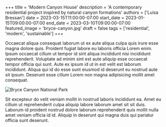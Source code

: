 +++
title = 'Modern Canyon House'
description = 'A contemporary residential project inspired by natural canyon formations'
authors = ['Luisa Bressan']
date = 2023-03-15T11:00:00-07:00
start_date = 2023-01-15T09:00:00-07:00
end_date = 2023-03-10T09:00:00-07:00
featured_image = 'bryce-canyon.jpg'
draft = false
tags = ['residential', 'modern', 'sustainable']
+++

Occaecat aliqua consequat laborum ut ex aute aliqua culpa quis irure esse magna dolore quis. Proident fugiat labore eu laboris officia Lorem enim. Ipsum occaecat cillum ut tempor id sint aliqua incididunt nisi incididunt reprehenderit. Voluptate ad minim sint est aute aliquip esse occaecat tempor officia qui sunt. Aute ex ipsum id ut in est velit est laborum incididunt. Aliqua qui id do esse sunt eiusmod id deserunt eu nostrud aute sit ipsum. Deserunt esse cillum Lorem non magna adipisicing mollit amet consequat.

![Bryce Canyon National Park](bryce-canyon.jpg)

Sit excepteur do velit veniam mollit in nostrud laboris incididunt ea. Amet eu cillum ut reprehenderit culpa aliquip labore laborum amet sit sit duis. Laborum id proident nostrud dolore laborum reprehenderit quis mollit nulla amet veniam officia id id. Aliquip in deserunt qui magna duis qui pariatur officia sunt deserunt.
